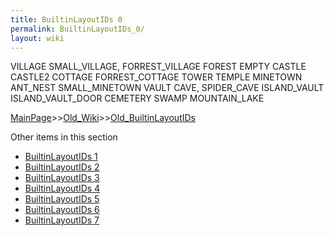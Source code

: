 ```yaml
---
title: BuiltinLayoutIDs 0
permalink: BuiltinLayoutIDs_0/
layout: wiki
---
```

  VILLAGE
  SMALL_VILLAGE,
  FORREST_VILLAGE
  FOREST
  EMPTY
  CASTLE
  CASTLE2
  COTTAGE
  FORREST_COTTAGE
  TOWER
  TEMPLE
  MINETOWN
  ANT_NEST
  SMALL_MINETOWN
  VAULT
  CAVE,
  SPIDER_CAVE
  ISLAND_VAULT
  ISLAND_VAULT_DOOR
  CEMETERY
  SWAMP
  MOUNTAIN_LAKE

[MainPage](/keeperrl_wiki/ "wikilink")>>[Old_Wiki](/keeperrl_wiki/Old_Wiki "wikilink")>>[Old_BuiltinLayoutIDs](/keeperrl_wiki/Old_BuiltinLayoutIDs "wikilink")

Other items in this section
-    [BuiltinLayoutIDs 1](/keeperrl_wiki/BuiltinLayoutIDs_1 "wikilink")
-    [BuiltinLayoutIDs 2](/keeperrl_wiki/BuiltinLayoutIDs_2 "wikilink")
-    [BuiltinLayoutIDs 3](/keeperrl_wiki/BuiltinLayoutIDs_3 "wikilink")
-    [BuiltinLayoutIDs 4](/keeperrl_wiki/BuiltinLayoutIDs_4 "wikilink")
-    [BuiltinLayoutIDs 5](/keeperrl_wiki/BuiltinLayoutIDs_5 "wikilink")
-    [BuiltinLayoutIDs 6](/keeperrl_wiki/BuiltinLayoutIDs_6 "wikilink")
-    [BuiltinLayoutIDs 7](/keeperrl_wiki/BuiltinLayoutIDs_7 "wikilink")
